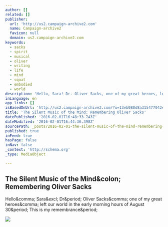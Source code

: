 ```yaml
---
author: []
related: []
publisher:
  url: 'http://us2.campaign-archive2.com'
  name: Campaign-archive2
  favicon: null
  domain: us2.campaign-archive2.com
keywords:
  - sacks
  - spirit
  - musical
  - oliver
  - writing
  - life
  - mind
  - squat
  - embodied
  - world
description: 'Hello, Sara! Dr. Oliver Sacks, one of my great heroes, left our world in the early morning hours of August 30. This is my remembrance.'
inLanguage: en
app_links: []
isBasedOnUrl: 'http://us2.campaign-archive2.com/?u=13eb080d8a315477042e0d5b1&id=19f7b97714&e=f393fbdf92'
title: 'The Silent Music of the Mind: Remembering Oliver Sacks'
datePublished: '2016-02-01T16:48:33.743Z'
dateModified: '2016-02-01T16:44:36.398Z'
sourcePath: _posts/2016-02-01-the-silent-music-of-the-mind-remembering-oliver-sacks.md
published: true
inFeed: true
hasPage: false
inNav: false
_context: 'http://schema.org'
_type: MediaObject

---
```

<article style=""><h1>The Silent Music of the Mind&amp;colon; Remembering Oliver Sacks</h1><p>Hello&amp;comma; Sara&amp;excl; Dr&amp;period; Oliver Sacks&amp;comma; one of my great heroes&amp;comma; left our world in the early morning hours of August 30&amp;period; This is my remembrance&amp;period;</p><img src="http://www.brainpickings.org/wp-content/uploads/2015/08/oliversacks_debbiemillman.jpg" /></article>